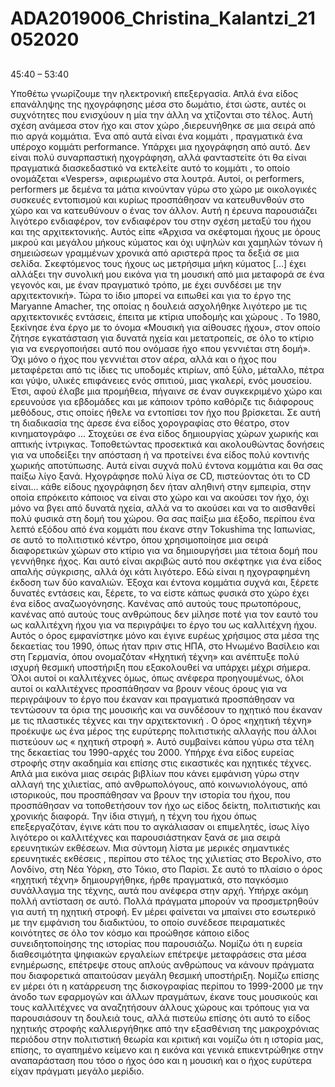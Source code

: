 # ADA2019006_Christina_Kalantzi_21052020
##
45:40 – 53:40

Υποθέτω γνωρίζουμε την ηλεκτρονική επεξεργασία.  Απλά ένα είδος επανάληψης  της ηχογράφησης μέσα στο δωμάτιο, έτσι ώστε, αυτές οι συχνότητες που ενισχύουν η μία την άλλη να χτίζονται στο τέλος. Αυτή σχέση ανάμεσα στον ήχο και στον χώρο ,διερευνήθηκε σε μια σειρά από πιο αργά κομμάτια. Ένα από αυτά είναι  ένα κομμάτι , πραγματικά ένα υπέροχο κομμάτι performance. Υπάρχει μια ηχογράφηση από αυτό. Δεν είναι πολύ συναρπαστική ηχογράφηση, αλλά φανταστείτε ότι θα είναι πραγματικά διασκεδαστικό να εκτελείτε αυτό το κομμάτι , το οποίο ονομάζεται  «Vespers», αφιερωμένο στα λουτρά. Αυτοί, οι performers, performers με δεμένα τα μάτια κινούνταν γύρω στο χώρο με οικολογικές συσκευές εντοπισμού και κυρίως προσπάθησαν να κατευθυνθούν στο χώρο και να κατευθύνουν ο ένας τον άλλον. Αυτή η έρευνα παρουσιάζει λιγότερο ενδιαφέρον, τον ενδιαφέρον του στην σχέση μεταξύ του ήχου και της αρχιτεκτονικής. 
Αυτός είπε «Άρχισα να σκέφτομαι ήχους με όρους μικρού και μεγάλου μήκους κύματος και όχι υψηλών και χαμηλών τόνων ή σημειώσεων γραμμένων χρονικά από αριστερά προς τα δεξιά σε μια σελίδα. Σκεφτόμενος τους ήχους ως μετρήσιμα μήκη κύματος […] έχει αλλάξει την συνολική μου εικόνα για τη μουσική από μια μεταφορά σε ένα γεγονός και, με έναν πραγματικό τρόπο, με έχει συνδέσει με την αρχιτεκτονική». Τώρα το ίδιο μπορεί να ειπωθεί και για το έργο της Maryanne Amacher, της οποίας η δουλειά ασχολήθηκε λιγότερο με τις αρχιτεκτονικές εντάσεις, έπειτα με κτίρια υποδομής και χώρους . Το 1980, ξεκίνησε ένα έργο με το όνομα «Μουσική για αίθουσες ήχου», στον οποίο ζήτησε εγκατάσταση για δυνατά ηχεία και μετατροπείς, σε όλο το κτίριο για να ενεργοποιήσει αυτό που ονόμασε ήχο «που γεννιέται στη δομή». Όχι μόνο ο ήχος που γεννιέται στον αέρα, αλλά και ο ήχος που μεταφέρεται από τις ίδιες τις υποδομές κτιρίων, από ξύλο, μέταλλο, πέτρα και γύψο, υλικές επιφάνειες ενός σπιτιού, μιας γκαλερί, ενός μουσείου. Έτσι, αφού έλαβε μια προμήθεια, πήγαινε σε έναν συγκεκριμένο χώρο και ερευνούσε για εβδομάδες και με κάποιον τρόπο καθόριζε τις διάφορους μεθόδους,  στις οποίες ήθελε να εντοπίσει τον ήχο που βρίσκεται. Σε αυτή τη διαδικασία της άρεσε ένα είδος χορογραφίας στο θέατρο, στον κινηματογράφο ... Στοχεύει σε ένα είδος δημιουργίας χώρων χωρικής και απτικής ίντριγκας. Τοποθετώντας προσεκτικά και ακολουθώντας δονήσεις για να υποδείξει την απόσταση ή να προτείνει ένα είδος πολύ κοντινής χωρικής αποτύπωσης. Αυτά είναι συχνά πολύ έντονα κομμάτια και θα σας παίξω λίγο ξανά. Ηχογράφησε πολύ λίγα σε CD, πιστεύοντας ότι το CD είναι… κάθε είδους ηχογράφηση δεν ήταν αληθινή στην εμπειρία, στην οποία επρόκειτο κάποιος να είναι στο χώρο και να ακούσει τον ήχο, όχι μόνο να βγει από δυνατά ηχεία, αλλά να το ακούσει  και να το αισθανθεί  πολύ φυσικά στη δομή του χώρου. Θα σας παίξω μια έξοδο, περίπου ένα λεπτό εξόδου από ένα κομμάτι που έκανε στην Tokushima της Ιαπωνίας, σε αυτό το πολιτιστικό κέντρο, όπου χρησιμοποίησε μια σειρά διαφορετικών χώρων στο κτίριο για να δημιουργήσει μια τέτοια δομή που γεννήθηκε ήχος. Και αυτό είναι ακριβώς αυτό που σκέφτηκε για ένα είδος απαλής σύγκρισης, αλλά  όχι κάτι λιγότερο. Εδώ είναι η ηχογραφημένη έκδοση των δύο καναλιών. 
Έξοχα και έντονα κομμάτια συχνά και, ξέρετε δυνατές εντάσεις και, ξέρετε, το να είστε κάπως φυσικά στο χώρο έχει ένα είδος αναζωογόνησης. Κανένας από αυτούς τους πρωτοπόρους, κανένας από αυτούς τους ανθρώπους δεν μίλησε ποτέ για τον εαυτό του ως καλλιτέχνη ήχου για να περιγράψει το έργο του ως καλλιτέχνη ήχου. Αυτός ο όρος εμφανίστηκε μόνο και έγινε ευρέως χρήσιμος στα μέσα της δεκαετίας του 1990, όπως ήταν πριν στις ΗΠΑ, στο Ηνωμένο Βασίλειο και στη Γερμανία, όπου ονομαζόταν «Ηχητική τέχνη» και ανέπτυξε πολύ ισχυρή θεσμική υποστήριξη που εξακολουθεί να υπάρχει μέχρι σήμερα. Όλοι αυτοί οι καλλιτέχνες όμως, όπως ανέφερα προηγουμένως, όλοι αυτοί οι καλλιτέχνες προσπάθησαν να βρουν νέους όρους για να περιγράψουν το έργο που έκαναν και πραγματικά προσπάθησαν να τεντώσουν  τα όρια της μουσικής και να συνδέσουν το ηχητικό που έκαναν με τις πλαστικές τέχνες και την αρχιτεκτονική . Ο όρος «ηχητική τέχνη» προέκυψε ως ένα μέρος της ευρύτερης πολιτιστικής αλλαγής που άλλοι πιστεύουν ως « ηχητική στροφή ». Αυτό συμβαίνει κάπου γύρω στα τέλη της δεκαετίας του 1990-αρχές του 2000. Υπήρχε ένα είδος ευρείας στροφής στην ακαδημία και επίσης στις εικαστικές και ηχητικές τέχνες. Απλά μια εικόνα μιας σειράς βιβλίων που κάνει εμφάνιση γύρω στην αλλαγή  της χιλιετίας, από ανθρωπολόγους, από κοινωνιολόγους, από ιστορικούς, που προσπάθησαν να βρουν την ιστορία του ήχου, που προσπάθησαν να τοποθετήσουν τον ήχο ως είδος δείκτη, πολιτιστικής και χρονικής διαφορά. Την ίδια στιγμή, η τέχνη του ήχου όπως επεξεργαζόταν, έγινε κάτι που το αγκάλιασαν οι επιμελητές, ίσως λίγο λιγότερο οι καλλιτέχνες και παρουσιάστηκαν ξανά σε μια σειρά ερευνητικών εκθέσεων. Μια σύντομη λίστα με μερικές σημαντικές ερευνητικές εκθέσεις , περίπου στο τέλος της χιλιετίας στο Βερολίνο, στο Λονδίνο, στη Νέα Υόρκη, στο Τόκιο, στο Παρίσι. Σε αυτό το πλαίσιο ο όρος «ηχητική τέχνη» δημιουργήθηκε, ήρθε πραγματικά, στο παγκόσμιο συνάλλαγμα της τέχνης, αυτά που ανέφερα στην αρχή. Υπήρχε ακόμη πολλή αντίσταση σε αυτό. Πολλά πράγματα μπορούν να προσμετρηθούν για αυτή τη ηχητική στροφή. Εν μέρει φαίνεται να μπαίνει στο εσωτερικό με την εμφάνιση του διαδικτύου, το οποίο συνέδεσε πειραματικές κοινότητες σε όλο τον κόσμο και προώθησε κάποιο είδος συνειδητοποίησης της ιστορίας που παρουσιάζω. Νομίζω ότι η ευρεία διαθεσιμότητα ψηφιακών εργαλείων επέτρεψε μεταφράσεις στα μέσα ενημέρωσης, επέτρεψε στους απλούς ανθρώπους να κάνουν πράγματα που διαφορετικά απαιτούσαν μεγάλη θεσμική υποστήριξη. Νομίζω επίσης εν μέρει ότι η κατάρρευση της δισκογραφίας περίπου το 1999-2000 με την άνοδο των εφαρμογών και άλλων πραγμάτων, έκανε τους μουσικούς και τους καλλιτέχνες να αναζητήσουν άλλους χώρους και τρόπους για να παρουσιάσουν τη δουλειά τους, αλλά πιστεύω επίσης ότι αυτό το είδος ηχητικής στροφής καλλιεργήθηκε από την εξασθένιση της μακροχρόνιας περιόδου στην πολιτιστική θεωρία και κριτική και νομίζω ότι η ιστορία μας, επίσης, το αγαπημένο κείμενο και η εικόνα και γενικά επικεντρώθηκε στην αναπαράσταση που τόσο ο ήχος όσο και η μουσική και ο ήχος ευρύτερα είχαν πράγματι μεγάλο μερίδιο.
